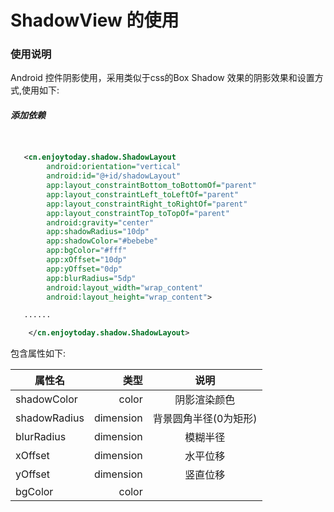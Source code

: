 # ShadowView 的使用


### 使用说明
Android 控件阴影使用，采用类似于css的Box Shadow 效果的阴影效果和设置方式,使用如下:




##### 添加依赖

```gradle


```







```xml

   <cn.enjoytoday.shadow.ShadowLayout
        android:orientation="vertical"
        android:id="@+id/shadowLayout"
        app:layout_constraintBottom_toBottomOf="parent"
        app:layout_constraintLeft_toLeftOf="parent"
        app:layout_constraintRight_toRightOf="parent"
        app:layout_constraintTop_toTopOf="parent"
        android:gravity="center"
        app:shadowRadius="10dp"
        app:shadowColor="#bebebe"
        app:bgColor="#fff"
        app:xOffset="10dp"
        app:yOffset="0dp"
        app:blurRadius="5dp"
        android:layout_width="wrap_content"
        android:layout_height="wrap_content">

   ......

    </cn.enjoytoday.shadow.ShadowLayout>
```




包含属性如下:

 |   属性名      | 类型    |  说明  |
 | --------   | -----:   | :----: |
 |   shadowColor      | color      |   阴影渲染颜色   |
 | shadowRadius        | dimension      |   背景圆角半径(0为矩形)    |
 | blurRadius        | dimension      |   模糊半径    |
 | xOffset        | dimension      |   水平位移  |
 | yOffset        | dimension      |   竖直位移  |
 | bgColor        | color      |       |






